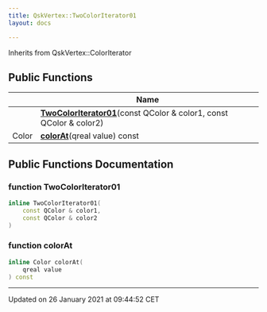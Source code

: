 ```yaml
---
title: QskVertex::TwoColorIterator01
layout: docs

---
```





Inherits from QskVertex::ColorIterator

## Public Functions

|                | Name           |
| -------------- | -------------- |
| | **[TwoColorIterator01](/docs/classes/class_qsk_vertex_1_1_two_color_iterator01/#function-twocoloriterator01)**(const QColor & color1, const QColor & color2) |
| Color | **[colorAt](/docs/classes/class_qsk_vertex_1_1_two_color_iterator01/#function-colorat)**(qreal value) const |

## Public Functions Documentation

### function TwoColorIterator01

```cpp
inline TwoColorIterator01(
    const QColor & color1,
    const QColor & color2
)
```


### function colorAt

```cpp
inline Color colorAt(
    qreal value
) const
```


-------------------------------

Updated on 26 January 2021 at 09:44:52 CET